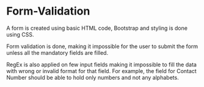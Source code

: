 # Form-Validation

A form is created using basic HTML code, Bootstrap and styling is done using CSS.

Form validation is done, making it impossible for the user to submit the form unless all the mandatory fields are filled.

RegEx is also applied on few input fields making it impossible to fill the data with wrong or invalid format for that field. For example, the field for Contact Number should be able to hold only numbers and not any alphabets.
